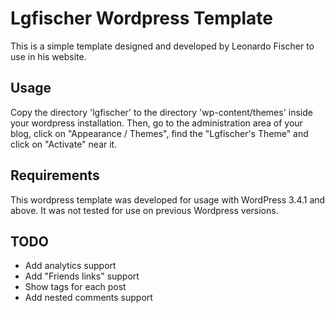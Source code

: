 Lgfischer Wordpress Template
============================

This is a simple template designed and developed by Leonardo Fischer to use in his website.

Usage
-----

Copy the directory 'lgfischer' to the directory 'wp-content/themes' inside your wordpress installation. Then, go to the administration area of your blog, click on "Appearance / Themes", find the "Lgfischer's Theme" and click on "Activate" near it.

Requirements
------------

This wordpress template was developed for usage with WordPress 3.4.1 and above. It was not tested for use on previous Wordpress versions.


TODO
----

- Add analytics support
- Add "Friends links" support
- Show tags for each post
- Add nested comments support
